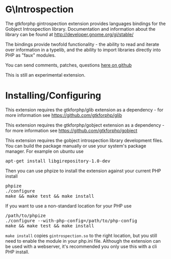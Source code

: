 G\Introspection
=============
The gtkforphp gintrospection extension provides languages bindings for the Gobject Introspection library.
Documentation and information about the library can be found at http://developer.gnome.org/gi/stable/

The bindings provide twofold functionality - the ability to read and iterate over information in a
typelib, and the ability to import libraries directly into PHP as "faux" modules.

You can send comments, patches, questions [here on github](https://github.com/gtkforphp/gintrospection/issues)

This is still an experimental extension.

Installing/Configuring
======================

This extension requires the gtkforphp/glib extension as a dependency - for more information see
https://github.com/gtkforphp/glib

This extension requires the gtkforphp/gobject extension as a dependency - for more information see
https://github.com/gtkforphp/gobject

This extension requires the gobject introspection library development files.  You can build the package
manually or use your system's package manager.  For example on ubuntu use

<pre>
apt-get install libgirepository-1.0-dev
</pre>

Then you can use phpize to install the extension against your current PHP install

<pre>
phpize
./configure
make && make test && make install
</pre>

If you want to use a non-standard location for your PHP use
<pre>
/path/to/phpize
./configure --with-php-config=/path/to/php-config
make && make test && make install
</pre>

`make install` copies `gintrospection.so` to the right location, but you still need to enable the module
in your php.ini file.  Although the extension can be used with a webserver, it's recommended
you only use this with a cli PHP install.